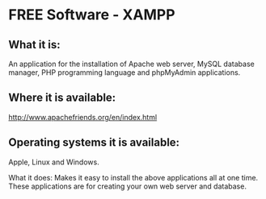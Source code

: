 # FREE Software - XAMPP

## What it is:  
An application for the installation of Apache web server, MySQL database manager, PHP programming language and phpMyAdmin applications.

## Where it is available: 
http://www.apachefriends.org/en/index.html

## Operating systems it is available: 
Apple, Linux and Windows.

What it does:  Makes it easy to install the above applications all at one time.  These applications are for creating your own web server and database.

